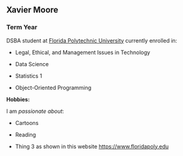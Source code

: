 ## Xavier Moore

### Term Year 

DSBA student at [Florida Polytechnic University](https://www.floridapoly.edu) currently enrolled in: 

- Legal, Ethical, and Management Issues in Technology

- Data Science

- Statistics 1

- Object-Oriented Programming

**Hobbies:**

I am _passionate about_: 

- Cartoons

- Reading

- Thing 3 as shown in this website <https://www.floridapoly.edu>

